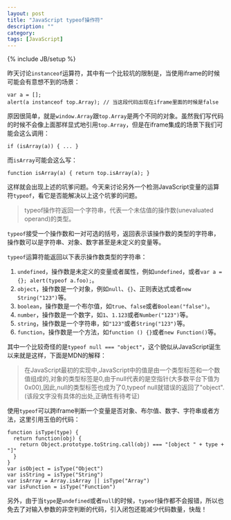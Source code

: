 ```yaml
---
layout: post
title: "JavaScript typeof操作符"
description: ""
category: 
tags: [JavaScript]
---
```

{% include JB/setup %}

昨天讨论`instanceof`运算符，其中有一个比较坑的限制是，当使用iframe的时候可能会有意想不到的场景：

    var a = [];
    alert(a instanceof top.Array); // 当这段代码出现在iframe里面的时候是false

原因很简单，就是`window.Array`跟`top.Array`是两个不同的对象。虽然我们写代码的时候不会像上面那样显式地引用`top.Array`，但是在iframe集成的场景下我们可能会这么调用：

    if (isArray(a)) { ... }

而`isArray`可能会这么写：

    function isArray(a) { return top.isArray(a); }

这样就会出现上述的坑爹问题。今天来讨论另外一个检测JavaScript变量的运算符`typeof`，看它是否能解决以上这个坑爹的问题。

> typeof操作符返回一个字符串，代表一个未估值的操作数(unevaluated operand)的类型。

`typeof`接受一个操作数和一对可选的括号，返回表示该操作数的类型的字符串，操作数可以是字符串、对象、数字甚至是未定义的变量等。

`typeof`运算符能返回以下表示操作数类型的字符串：

1. `undefined`，操作数是未定义的变量或者属性，例如`undefined`，或者`var a = {}; alert(typeof a.foo);`。
2. `object`，操作数是一个对象，例如`null`、`{}`、正则表达式或者`new String("123")`等。
3. `boolean`，操作数是一个布尔值，如`true`、`false`或者`Boolean("false")`。
4. `number`，操作数是一个数字，如`1`、`1.123`或者`Number("123")`等。
5. `string`，操作数是一个字符串，如`"123"`或者`String("123")`等。
6. `function`，操作数是一个方法，如`function () {}`或者`new Function()`等。

其中一个比较奇怪的是`typeof null === "object"`，这个貌似从JavaScript诞生以来就是这样，下面是MDN的解释：

> 在JavaScript最初的实现中,JavaScript中的值是由一个类型标签和一个数值组成的,对象的类型标签是0,由于null代表的是空指针(大多数平台下值为0x00),因此,null的类型标签也成为了0,typeof null就错误的返回了"object".(该段文字没有具体的出处,正确性有待考证)

使用`typeof`可以跨iframe判断一个变量是否对象、布尔值、数字、字符串或者方法，这里引用玉伯的代码：

    function isType(type) {
      return function(obj) {
        return Object.prototype.toString.call(obj) === "[object " + type + "]"
      }
    }
    var isObject = isType("Object")
    var isString = isType("String")
    var isArray = Array.isArray || isType("Array")
    var isFunction = isType("Function")

另外，由于当`type`是`undefined`或者`null`的时候，`typeof`操作都不会报错，所以也免去了对输入参数的非空判断的代码，引入闭包还能减少代码数量，快哉！
